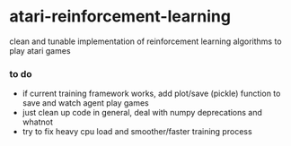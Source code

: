 # atari-reinforcement-learning
clean and tunable implementation of reinforcement learning algorithms to play atari games

### to do
* if current training framework works, add plot/save (pickle) function to save and watch agent play games
* just clean up code in general, deal with numpy deprecations and whatnot
* try to fix heavy cpu load and smoother/faster training process